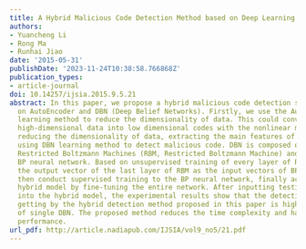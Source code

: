 ```yaml
---
title: A Hybrid Malicious Code Detection Method based on Deep Learning
authors:
- Yuancheng Li
- Rong Ma
- Runhai Jiao
date: '2015-05-31'
publishDate: '2023-11-24T10:38:58.766868Z'
publication_types:
- article-journal
doi: 10.14257/ijsia.2015.9.5.21
abstract: In this paper, we propose a hybrid malicious code detection scheme based
  on AutoEncoder and DBN (Deep Belief Networks). Firstly, we use the AutoEncoder deep
  learning method to reduce the dimensionality of data. This could convert complicated
  high-dimensional data into low dimensional codes with the nonlinear mapping, thereby
  reducing the dimensionality of data, extracting the main features of the data; then
  using DBN learning method to detect malicious code. DBN is composed of multilayer
  Restricted Boltzmann Machines (RBM, Restricted Boltzmann Machine) and a layer of
  BP neural network. Based on unsupervised training of every layer of RBM, we make
  the output vector of the last layer of RBM as the input vectors of BP neural network,
  then conduct supervised training to the BP neural network, finally achieve the optimal
  hybrid model by fine-tuning the entire network. After inputting testing samples
  into the hybrid model, the experimental results show that the detection accuracy
  getting by the hybrid detection method proposed in this paper is higher than that
  of single DBN. The proposed method reduces the time complexity and has better detection
  performance.
url_pdf: http://article.nadiapub.com/IJSIA/vol9_no5/21.pdf
---
```

